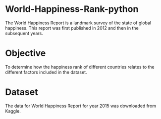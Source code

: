 # World-Happiness-Rank-python
The World Happiness Report is a landmark survey of the state of global happiness.
This report was first published in 2012 and then in the subsequent years.

# Objective
To determine how the happiness rank of different countries relates to the different factors included in the dataset.

# Dataset
The data for World Happiness Report for year 2015 was downloaded from Kaggle.


